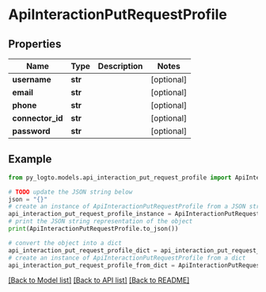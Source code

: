 # ApiInteractionPutRequestProfile


## Properties

Name | Type | Description | Notes
------------ | ------------- | ------------- | -------------
**username** | **str** |  | [optional] 
**email** | **str** |  | [optional] 
**phone** | **str** |  | [optional] 
**connector_id** | **str** |  | [optional] 
**password** | **str** |  | [optional] 

## Example

```python
from py_logto.models.api_interaction_put_request_profile import ApiInteractionPutRequestProfile

# TODO update the JSON string below
json = "{}"
# create an instance of ApiInteractionPutRequestProfile from a JSON string
api_interaction_put_request_profile_instance = ApiInteractionPutRequestProfile.from_json(json)
# print the JSON string representation of the object
print(ApiInteractionPutRequestProfile.to_json())

# convert the object into a dict
api_interaction_put_request_profile_dict = api_interaction_put_request_profile_instance.to_dict()
# create an instance of ApiInteractionPutRequestProfile from a dict
api_interaction_put_request_profile_from_dict = ApiInteractionPutRequestProfile.from_dict(api_interaction_put_request_profile_dict)
```
[[Back to Model list]](../README.md#documentation-for-models) [[Back to API list]](../README.md#documentation-for-api-endpoints) [[Back to README]](../README.md)


